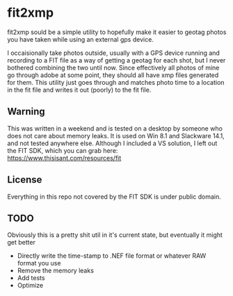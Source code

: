 # fit2xmp
fit2xmp sould be a simple utility to hopefully make it easier to geotag photos you have taken while using an external gps device.

I occaisionally take photos outside, usually with a GPS device running and recording to a FIT file as a way of getting a geotag for each shot, but I never bothered combining the two until now. Since effectively all photos of mine go through adobe at some point, they should all have xmp files generated for them. This utility just goes through and matches photo time to a location in the fit file and writes it out (poorly) to the fit file.

## Warning
This was written in a weekend and is tested on a desktop by someone who does not care about memory leaks. It is used on Win 8.1 and Slackware 14.1, and not tested anywhere else. Although I included a VS solution, I left out the FIT SDK, which you can grab here: https://www.thisisant.com/resources/fit

## License
Everything in this repo not covered by the FIT SDK is under public domain.

## TODO
Obviously this is a pretty shit util in it's current state, but eventually it might get better
* Directly write the time-stamp to .NEF file format or whatever RAW format you use
* Remove the memory leaks
* Add tests
* Optimize

